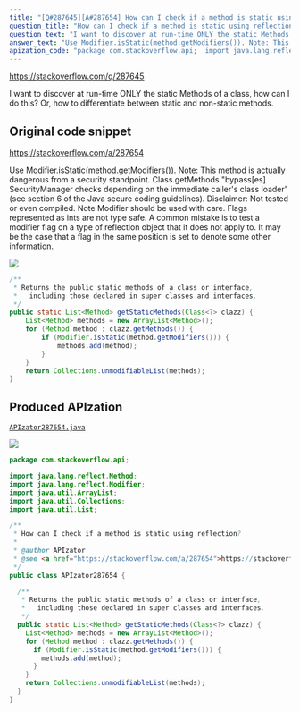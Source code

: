 ```yaml
---
title: "[Q#287645][A#287654] How can I check if a method is static using reflection?"
question_title: "How can I check if a method is static using reflection?"
question_text: "I want to discover at run-time ONLY the static Methods of a class, how can I do this? Or, how to differentiate between static and non-static methods."
answer_text: "Use Modifier.isStatic(method.getModifiers()). Note: This method is actually dangerous from a security standpoint. Class.getMethods \"bypass[es] SecurityManager checks depending on the immediate caller's class loader\" (see section 6 of the Java secure coding guidelines). Disclaimer: Not tested or even compiled. Note Modifier should be used with care. Flags represented as ints are not type safe. A common mistake is to test a modifier flag on a type of reflection object that it does not apply to. It may be the case that a flag in the same position is set to denote some other information."
apization_code: "package com.stackoverflow.api;  import java.lang.reflect.Method; import java.lang.reflect.Modifier; import java.util.ArrayList; import java.util.Collections; import java.util.List;  /**  * How can I check if a method is static using reflection?  *  * @author APIzator  * @see <a href=\"https://stackoverflow.com/a/287654\">https://stackoverflow.com/a/287654</a>  */ public class APIzator287654 {    /**    * Returns the public static methods of a class or interface,    *   including those declared in super classes and interfaces.    */   public static List<Method> getStaticMethods(Class<?> clazz) {     List<Method> methods = new ArrayList<Method>();     for (Method method : clazz.getMethods()) {       if (Modifier.isStatic(method.getModifiers())) {         methods.add(method);       }     }     return Collections.unmodifiableList(methods);   } }"
---
```


https://stackoverflow.com/q/287645

I want to discover at run-time ONLY the static Methods of a class, how can I do this?
Or, how to differentiate between static and non-static methods.



## Original code snippet

https://stackoverflow.com/a/287654

Use Modifier.isStatic(method.getModifiers()).
Note: This method is actually dangerous from a security standpoint. Class.getMethods &quot;bypass[es] SecurityManager checks depending on the immediate caller&#x27;s class loader&quot; (see section 6 of the Java secure coding guidelines).
Disclaimer: Not tested or even compiled.
Note Modifier should be used with care. Flags represented as ints are not type safe. A common mistake is to test a modifier flag on a type of reflection object that it does not apply to. It may be the case that a flag in the same position is set to denote some other information.

<div class="code-logo"><img src="/stackoverflow.png" /></div>

```java
/**
 * Returns the public static methods of a class or interface,
 *   including those declared in super classes and interfaces.
 */
public static List<Method> getStaticMethods(Class<?> clazz) {
    List<Method> methods = new ArrayList<Method>();
    for (Method method : clazz.getMethods()) {
        if (Modifier.isStatic(method.getModifiers())) {
            methods.add(method);
        }
    }
    return Collections.unmodifiableList(methods);
}
```

## Produced APIzation

[`APIzator287654.java`](https://github.com/blind-papers/apization-temp-data/raw/main/search/APIzator287654.java)

<div class="code-logo"><img src="/apizator.png" /></div>

```java
package com.stackoverflow.api;

import java.lang.reflect.Method;
import java.lang.reflect.Modifier;
import java.util.ArrayList;
import java.util.Collections;
import java.util.List;

/**
 * How can I check if a method is static using reflection?
 *
 * @author APIzator
 * @see <a href="https://stackoverflow.com/a/287654">https://stackoverflow.com/a/287654</a>
 */
public class APIzator287654 {

  /**
   * Returns the public static methods of a class or interface,
   *   including those declared in super classes and interfaces.
   */
  public static List<Method> getStaticMethods(Class<?> clazz) {
    List<Method> methods = new ArrayList<Method>();
    for (Method method : clazz.getMethods()) {
      if (Modifier.isStatic(method.getModifiers())) {
        methods.add(method);
      }
    }
    return Collections.unmodifiableList(methods);
  }
}

```